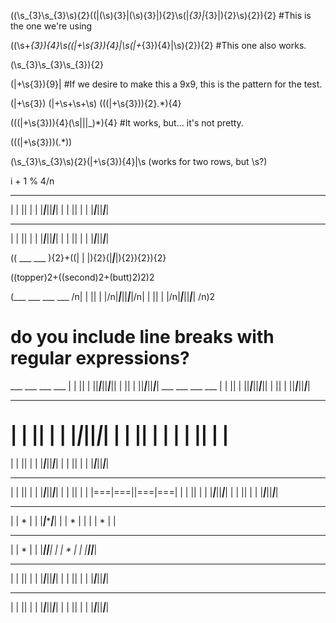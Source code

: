 ((\s_{3}\s_{3}\s){2}((\|(\s){3}\|(\s){3}\|){2}\s(\|_{3}\|_{3}\|){2}\s){2}){2} #This is the one we're using

((\s+_{3}){4}\s((\|+\s{3}){4}\|\s(\|+_{3}){4}\|\s){2}){2} #This one also works.


(\s_{3}\s_{3}\s_{3}){2}

(\|+\s{3}){9}\| #If we desire to make this a 9x9, this is the pattern for the test.



(\|+\s{3})
(\|+\s+\s+\s)
(((\|+\s{3})){2}.*){4}

(((\|+\s{3})){4}(\s|\||_)*){4} #It works, but... it's not pretty.

(((\|+\s{3}))(.*))

(\s_{3}\s_{3}\s){2}(\|+\s{3}){4}\|\s (works for two rows, but \s?)


i + 1 % 4/n

 ___ ___  ___ ___
|   |   ||   |   |
|___|___||___|___|
|   |   ||   |   |
|___|___||___|___|
 ___ ___  ___ ___
|   |   ||   |   |
|___|___||___|___|
|   |   ||   |   |
|___|___||___|___|


(( ___ ___ ){2}+((|   |   |){2}(|___|___|){2}){2}){2}

((topper)2+((second)2+(butt)2)2)2


 (___ ___  ___ ___ /n|   |   ||   |   |/n|___|___||___|___|/n|   |   ||   |   |/n|___|___||___|___| /n)2
 # do you include line breaks with regular expressions?

 

 ___ ___  ___ ___ |   |   ||   |   ||___|___||___|___||   |   ||   |   ||___|___||___|___|
 ___ ___  ___ ___ |   |   ||   |   ||___|___||___|___||   |   ||   |   ||___|___||___|___|




 ___ ___  ___ ___
|   |   ||   |   |
|___|___||___|___|
|   |   ||   |   |
|   |   ||   |   |
==================
|   |   ||   |   |
|___|___||___|___|
|   |   ||   |   |
|___|___||___|___|

 ___ ___  ___ ___
|   |   ||   |   |
|___|___||___|___|
|   |   ||   |   |
|===|===||===|===|
|   |   ||   |   |
|___|___||___|___|
|   |   ||   |   |
|___|___||___|___|

 ___ ___ ___ ___
|   |   *   |   |
|___|___*___|___|
|   |   *   |   |
|   |   *   |   |
* * * * * * * * * 
|   |   *   |   |
|___|___*___|___|
|   |   *   |   |
|___|___*___|___|


 ___ ___  ___ ___ 
|   |   ||   |   |
|___|___||___|___|
|   |   ||   |   |
|___|___||___|___|
 ___ ___  ___ ___
|   |   ||   |   |
|___|___||___|___|
|   |   ||   |   |
|___|___||___|___|

